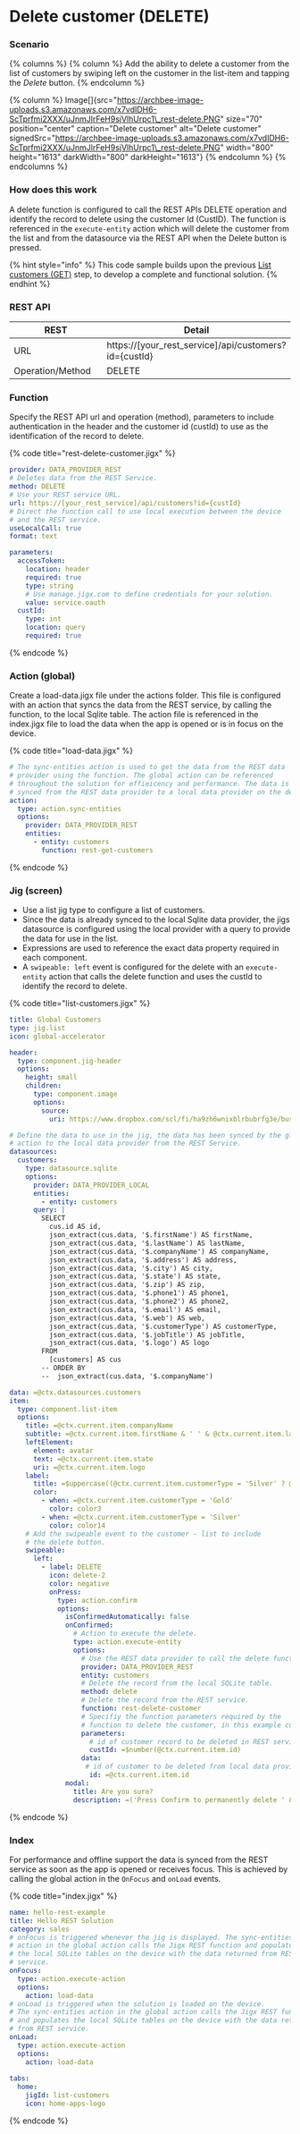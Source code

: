 # Delete customer (DELETE)

### Scenario

{% columns %}
{% column %}
Add the ability to delete a customer from the list of customers by swiping left on the customer in the list-item and tapping the _Delete_ button.
{% endcolumn %}

{% column %}
Image\[]{src="https://archbee-image-uploads.s3.amazonaws.com/x7vdIDH6-ScTprfmi2XXX/uJnmJlrFeH9sjVlhUrpc1\_rest-delete.PNG" size="70" position="center" caption="Delete customer" alt="Delete customer" signedSrc="https://archbee-image-uploads.s3.amazonaws.com/x7vdIDH6-ScTprfmi2XXX/uJnmJlrFeH9sjVlhUrpc1\_rest-delete.PNG" width="800" height="1613" darkWidth="800" darkHeight="1613"}
{% endcolumn %}
{% endcolumns %}

### How does this work

A delete function is configured to call the REST APIs DELETE operation and identify the record to delete using the customer Id (CustID). The function is referenced in the `execute-entity` action which will delete the customer from the list and from the datasource via the REST API when the Delete button is pressed.

{% hint style="info" %}
This code sample builds upon the previous [List customers (GET)](<List customers _GET_.md>) step, to develop a complete and functional solution.&#x20;
{% endhint %}

### REST API

<table><thead><tr><th width="213.92578125">REST</th><th>Detail</th></tr></thead><tbody><tr><td>URL</td><td>https://[your_rest_service]/api/customers?id={custId}</td></tr><tr><td>Operation/Method</td><td>DELETE</td></tr></tbody></table>

### Function

Specify the REST API url and operation (method), parameters to include authentication in the header and the customer id (custId) to use as the identification of the record to delete.

{% code title="rest-delete-customer.jigx" %}
```yaml
provider: DATA_PROVIDER_REST
# Deletes data from the REST Service.
method: DELETE 
# Use your REST service URL. 
url: https://[your_rest_service]/api/customers?id={custId}
# Direct the function call to use local execution between the device
# and the REST service. 
useLocalCall: true 
format: text

parameters:
  accessToken:
    location: header
    required: true
    type: string
    # Use manage.jigx.com to define credentials for your solution.
    value: service.oauth 
  custId:
    type: int
    location: query
    required: true
```
{% endcode %}

### Action (global)

Create a load-data.jigx file under the actions folder. This file is configured with an action that syncs the data from the REST service, by calling the function, to the local Sqlite table. The action file is referenced in the index.jigx file to load the data when the app is opened or is in focus on the device.

{% code title="load-data.jigx" %}
```yaml
# The sync-entities action is used to get the data from the REST data 
# provider using the function. The global action can be referenced 
# throughout the solution for effieicency and performance. The data is 
# synced from the REST data provider to a local data provider on the device.
action: 
  type: action.sync-entities
  options:
    provider: DATA_PROVIDER_REST
    entities:
      - entity: customers
        function: rest-get-customers
```
{% endcode %}

### Jig (screen)

* Use a list jig type to configure a list of customers.
* Since the data is already synced to the local Sqlite data provider, the jigs datasource is configured using the local provider with a query to provide the data for use in the list.
* Expressions are used to reference the exact data property required in each component.
* A `swipeable: left` event is configured for the delete with an `execute-entity` action that calls the delete function and uses the custId to identify the record to delete.

{% code title="list-customers.jigx" %}
```yaml
title: Global Customers
type: jig.list
icon: global-accelerator

header:
  type: component.jig-header
  options:
    height: small
    children:
      type: component.image
      options:
        source:
          uri: https://www.dropbox.com/scl/fi/ha9zh6wnixblrbubrfg3e/business-5475661_640.jpg?rlkey=anemjh5c9qsspvzt5ri0i9hva&raw=1

# Define the data to use in the jig, the data has been synced by the global
# action to the local data provider from the REST Service.  
datasources:
  customers: 
    type: datasource.sqlite
    options:
      provider: DATA_PROVIDER_LOCAL  
      entities:
        - entity: customers
      query: |
        SELECT 
          cus.id AS id, 
          json_extract(cus.data, '$.firstName') AS firstName, 
          json_extract(cus.data, '$.lastName') AS lastName,
          json_extract(cus.data, '$.companyName') AS companyName,
          json_extract(cus.data, '$.address') AS address,
          json_extract(cus.data, '$.city') AS city,
          json_extract(cus.data, '$.state') AS state,
          json_extract(cus.data, '$.zip') AS zip,
          json_extract(cus.data, '$.phone1') AS phone1,
          json_extract(cus.data, '$.phone2') AS phone2,
          json_extract(cus.data, '$.email') AS email,
          json_extract(cus.data, '$.web') AS web,
          json_extract(cus.data, '$.customerType') AS customerType,
          json_extract(cus.data, '$.jobTitle') AS jobTitle,
          json_extract(cus.data, '$.logo') AS logo
        FROM 
          [customers] AS cus
        -- ORDER BY 
        --  json_extract(cus.data, '$.companyName')

data: =@ctx.datasources.customers
item:
  type: component.list-item
  options:
    title: =@ctx.current.item.companyName
    subtitle: =@ctx.current.item.firstName & ' ' & @ctx.current.item.lastName
    leftElement: 
      element: avatar
      text: =@ctx.current.item.state
      uri: =@ctx.current.item.logo
    label:
      title: =$uppercase((@ctx.current.item.customerType = 'Silver' ? @ctx.current.item.customerType:@ctx.current.item.customerType = 'Gold' ? @ctx.current.item.customerType:''))
      color:
        - when: =@ctx.current.item.customerType = 'Gold'
          color: color3
        - when: =@ctx.current.item.customerType = 'Silver'
          color: color14
    # Add the swipeable event to the customer - list to include 
    # the delete button.         
    swipeable:
      left:
        - label: DELETE
          icon: delete-2
          color: negative
          onPress: 
            type: action.confirm
            options:
              isConfirmedAutomatically: false
              onConfirmed:
                # Action to execute the delete.             
                type: action.execute-entity 
                options:
                  # Use the REST data provider to call the delete function.                  
                  provider: DATA_PROVIDER_REST
                  entity: customers
                  # Delete the record from the local SQLite table. 
                  method: delete 
                  # Delete the record from the REST service.
                  function: rest-delete-customer 
                  # Specifiy the function parameters required by the 
                  # function to delete the customer, in this example custId.                 
                  parameters:
                    # id of customer record to be deleted in REST service.  
                    custId: =$number(@ctx.current.item.id)                 
                  data:
                   # id of customer to be deleted from local data provider.  
                    id: =@ctx.current.item.id 
              modal:
                title: Are you sure?
                description: =('Press Confirm to permanently delete ' & @ctx.current.item.companyName)
```
{% endcode %}

### Index

For performance and offline support the data is synced from the REST service as soon as the app is opened or receives focus. This is achieved by calling the global action in the `OnFocus` and `onLoad` events.

{% code title="index.jigx" %}
```yaml
name: hello-rest-example
title: Hello REST Solution
category: sales
# onFocus is triggered whenever the jig is displayed. The sync-entities 
# action in the global action calls the Jigx REST function and populates
# the local SQLite tables on the device with the data returned from REST 
# service.
onFocus: 
  type: action.execute-action
  options:
    action: load-data
# onLoad is triggered when the solution is loaded on the device. 
# The sync-entities action in the global action calls the Jigx REST function
# and populates the local SQLite tables on the device with the data returned 
# from REST service.        
onLoad: 
  type: action.execute-action
  options:
    action: load-data
    
tabs:
  home:
    jigId: list-customers
    icon: home-apps-logo
```
{% endcode %}
